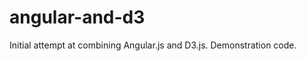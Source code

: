angular-and-d3
==============

Initial attempt at combining Angular.js and D3.js. Demonstration code.
